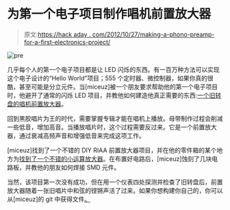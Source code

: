 # 为第一个电子项目制作唱机前置放大器

> 原文:[https://hack aday . com/2012/10/27/making-a-phono-preamp-for-a-first-electronics-project/](https://hackaday.com/2012/10/27/making-a-phono-preamp-for-a-first-electronics-project/)

![](../Images/7ab0f3071a39c1c8f3a65a5536c1620d.png "pre")

几乎每个人的第一个电子项目都是让 LED 闪烁的东西。有一百万种方法可以实现这个电子设计的“Hello World”项目；555 个定时器、微控制器，如果你真的很酷，甚至可能是分立元件。当[miceuz]被一个朋友要求帮助他的第一个电子项目时，他避开了通常的闪烁 LED 项目，并教他如何建造他真正需要的东西:[一个旧转盘的唱机前置放大器](http://wemakethings.net/2012/09/21/phono_preamp/)。

回到黑胶唱片为王的时代，需要掌握专辑才能在唱机上播放。母带制作过程会削减一些低音，增加高音。当播放唱片时，这个过程需要反过来。它是一个前置放大器，通过衰减高频声音和增强低音来完成这项工作。

[miceuz]找到了一个不错的 DIY RIAA 前置放大器项目，并在他的零件箱的某个地方为[找到了一个不错的小运算放大器](http://www.ti.com/product/ne5532)。在布置好电路后，[miceuz]蚀刻了几块电路板，并教他的朋友如何焊接 SMD 元件。

当然，该项目第一次没有成功，但在用一个仪表四处探测并检查了旧转盘后，前置放大器随着一张旧唱片中和弦的铿锵声活了过来。如果你想构建你自己的，你可以从[miceuz]的 git 中获得文件[。](https://github.com/Miceuz/PhonoPreamp)